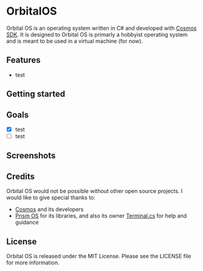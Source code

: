 # OrbitalOS
Orbital OS is an operating system written in C# and developed with [Cosmos SDK](https://github.com/CosmosOS/Cosmos). It is designed to Orbital OS is primarly a hobbyist operating system and is meant to be used in a virtual machine (for now). 

## Features
- test

## Getting started

## Goals
- [x] test
- [ ] test

## Screenshots

## Credits
Orbital OS would not be possible without other open source projects. I would like to give special thanks to:
- [Cosmos](https://github.com/CosmosOS/Cosmos) and its developers
- [Prism OS](https://github.com/Project-Prism/Prism-OS) for its libraries, and also its owner [Terminal.cs](https://github.com/terminal-cs) for help and guidance

## License
Orbital OS is released under the MIT License. Please see the LICENSE file for more information.
